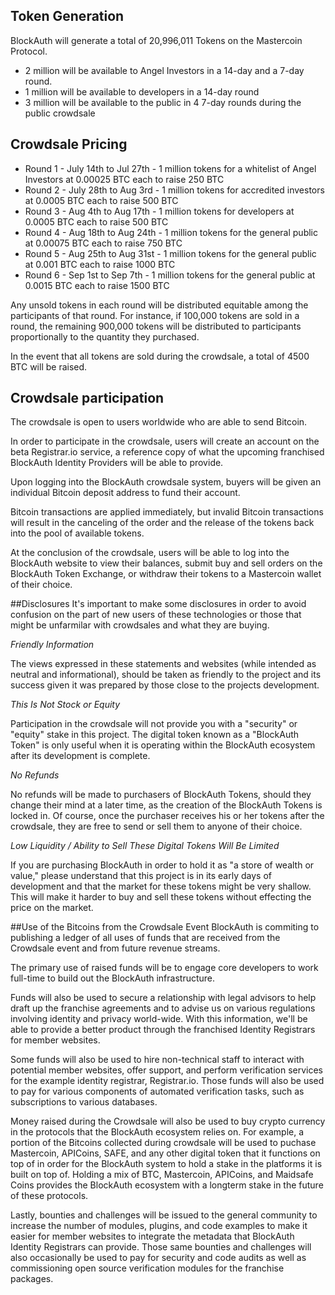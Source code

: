## Token Generation
BlockAuth will generate a total of 20,996,011 Tokens on the Mastercoin Protocol. 

* 2 million will be available to Angel Investors in a 14-day and a 7-day round. 
* 1 million will be available to developers in a 14-day round
* 3 million will be available to the public in 4 7-day rounds during the public crowdsale 

## Crowdsale Pricing
* Round 1 - July 14th to Jul 27th - 1 million tokens for a whitelist of Angel Investors at 0.00025 BTC each to raise 250 BTC
* Round 2 - July 28th to Aug 3rd - 1 million tokens for accredited investors at 0.0005 BTC each to raise 500 BTC
* Round 3 - Aug 4th to Aug 17th - 1 million tokens for developers at 0.0005 BTC each to raise 500 BTC
* Round 4 - Aug 18th to Aug 24th - 1 million tokens for the general public at 0.00075 BTC each to raise 750 BTC
* Round 5 - Aug 25th to Aug 31st - 1 million tokens for the general public at 0.001 BTC each to raise 1000 BTC
* Round 6 - Sep 1st to Sep 7th - 1 million tokens for the general public at 0.0015 BTC each to raise 1500 BTC

Any unsold tokens in each round will be distributed equitable among the participants of that round. For instance, if 100,000 tokens are sold in a round, the remaining 900,000 tokens will be distributed to participants proportionally to the quantity they purchased. 

In the event that all tokens are sold during the crowdsale, a total of 4500 BTC will be raised. 

## Crowdsale participation
The crowdsale is open to users worldwide who are able to send Bitcoin. 

In order to participate in the crowdsale, users will create an account on the beta Registrar.io service, a reference copy of what the upcoming franchised BlockAuth Identity Providers will be able to provide. 

Upon logging into the BlockAuth crowdsale system, buyers will be given an individual Bitcoin deposit address
to fund their account. 

Bitcoin transactions are applied immediately, but invalid Bitcoin transactions will result in the canceling of the order and the release of the tokens back into the pool of available tokens.

At the conclusion of the crowdsale, users will be able to log into the BlockAuth website to view their 
balances, submit buy and sell orders on the BlockAuth Token Exchange, or withdraw their tokens to a Mastercoin
wallet of their choice. 

##Disclosures
It's important to make some disclosures in order to avoid confusion on the part of new users of these technologies or those that might be unfarmilar with crowdsales and what they are buying.

*Friendly Information*

The views expressed in these statements and websites (while intended as neutral and informational), should be taken as friendly to the project and its success given it was prepared by those close to the projects development.

*This Is Not Stock or Equity*

Participation in the crowdsale will not provide you with a "security" or "equity" stake in this project. The digital token known as a "BlockAuth Token" is only useful when it is operating within the BlockAuth ecosystem after its development is complete.

*No Refunds*

No refunds will be made to purchasers of BlockAuth Tokens, should they change their mind at a later time, as the creation of the BlockAuth Tokens is locked in. Of course, once the purchaser receives his or her tokens after the crowdsale, they are free to send or sell them to anyone of their choice.

*Low Liquidity / Ability to Sell These Digital Tokens Will Be Limited*

If you are purchasing BlockAuth in order to hold it as "a store of wealth or value," please understand that this project is in its early days of development and that the market for these tokens might be very shallow. This will make it harder to buy and sell these tokens without effecting the price on the market.

##Use of the Bitcoins from the Crowdsale Event
BlockAuth is commiting to publishing a ledger of all uses of funds that are received from the Crowdsale event and from future revenue streams. 

The primary use of raised funds will be to engage core developers to work full-time to build out the BlockAuth infrastructure.

Funds will also be used to secure a relationship with legal advisors to help draft up the franchise agreements and to advise us on various regulations involving identity and privacy world-wide. With this information, we'll be able to provide a better product through the franchised Identity Registrars for member websites. 

Some funds will also be used to hire non-technical staff to interact with potential member websites, offer support, and perform verification services for the example identity registrar, Registrar.io. Those funds will also be used to pay for various components of automated verification tasks, such as subscriptions to various databases. 

Money raised during the Crowdsale will also be used to buy crypto currency in the protocols that the BlockAuth ecosystem relies on. For example, a portion of the Bitcoins collected during crowdsale will be used to puchase Mastercoin, APICoins, SAFE, and any other digital token that it functions on top of in order for the BlockAuth system to hold a stake in the platforms it is built on top of. Holding a mix of BTC, Mastercoin, APICoins, and Maidsafe Coins provides the BlockAuth ecosystem with a longterm stake in the future of these protocols.

Lastly, bounties and challenges will be issued to the general community to increase the number of modules, plugins, and code examples to make it easier for member websites to integrate the metadata that BlockAuth Identity Registrars can provide. Those same bounties and challenges will also occasionally be used to pay for security and code audits as well as commissioning open source verification modules for the franchise packages. 
